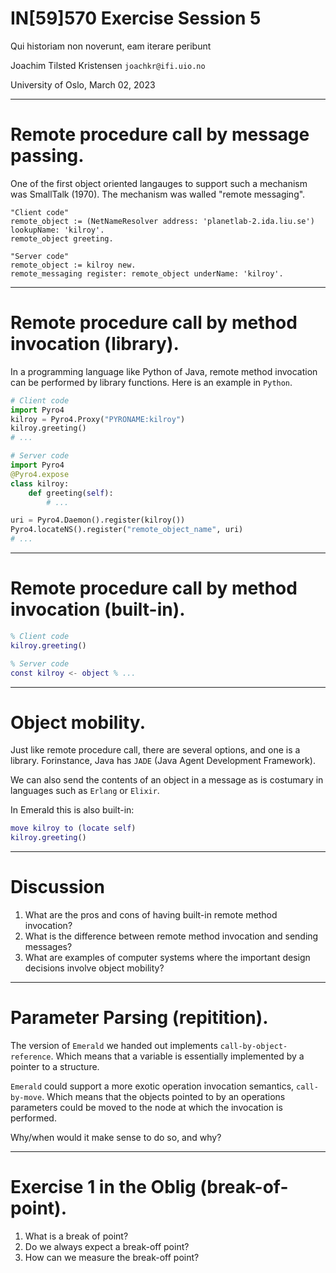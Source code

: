 

# IN[59]570 Exercise Session 5

Qui historiam non noverunt, eam iterare peribunt

Joachim Tilsted Kristensen
`joachkr@ifi.uio.no`

University of Oslo,
March 02, 2023

---

# Remote procedure call by message passing.

One of the first object oriented langauges to support such a mechanism was SmallTalk (1970).
The mechanism was walled "remote messaging".

```smalltalk
"Client code"
remote_object := (NetNameResolver address: 'planetlab-2.ida.liu.se') lookupName: 'kilroy'.
remote_object greeting.

"Server code"
remote_object := kilroy new.
remote_messaging register: remote_object underName: 'kilroy'.
```

---

# Remote procedure call by method invocation (library).

In a programming language like Python of Java, remote method invocation can
be performed by library functions. Here is an example in `Python`.

```python
# Client code
import Pyro4
kilroy = Pyro4.Proxy("PYRONAME:kilroy")
kilroy.greeting()
# ...

# Server code
import Pyro4
@Pyro4.expose
class kilroy:
    def greeting(self):
        # ...

uri = Pyro4.Daemon().register(kilroy())
Pyro4.locateNS().register("remote_object_name", uri)
# ...
```

---

# Remote procedure call by method invocation (built-in).

```matlab
% Client code
kilroy.greeting()

% Server code
const kilroy <- object % ...
```

---

# Object mobility.

Just like remote procedure call, there are several options, and one is a
library. Forinstance, Java has `JADE` (Java Agent Development Framework).

We can also send the contents of an object in a message as is costumary in
languages such as `Erlang` or `Elixir`.

In Emerald this is also built-in:

```matlab
move kilroy to (locate self)
kilroy.greeting()
```

---

# Discussion

1. What are the pros and cons of having built-in remote method invocation?
2. What is the difference between remote method invocation and sending messages?
3. What are examples of computer systems where the important design decisions involve object mobility?

---

# Parameter Parsing (repitition).

The version of `Emerald` we handed out implements
`call-by-object-reference`. Which means that a variable is essentially
implemented by a pointer to a structure.

`Emerald` could support a more exotic operation invocation semantics,
`call-by-move`. Which means that the objects pointed to by an operations
parameters could be moved to the node at which the invocation is performed.

Why/when would it make sense to do so, and why?

---

# Exercise 1 in the Oblig (break-of-point).

1. What is a break of point?
2. Do we always expect a break-off point?
3. How can we measure the break-off point?
